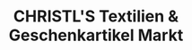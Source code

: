 ---
title: "CHRISTL'S Textilien & Geschenkartikel Markt"
url: /plauen/christls-textilien-und-geschenkartikel-markt/
shop: Schneiderei
---